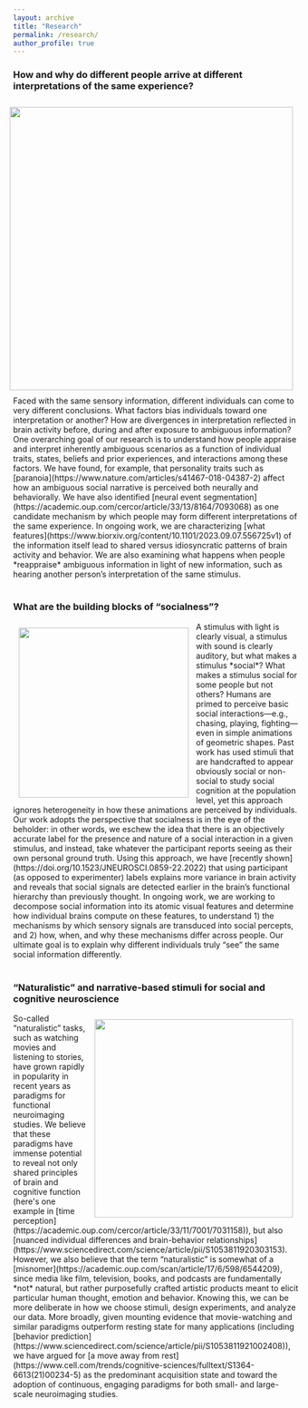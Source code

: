 ```yaml
---
layout: archive
title: "Research"
permalink: /research/
author_profile: true
---
```

  
### How and why do different people arrive at different interpretations of the same experience?
<img align="right" src="https://thefinnlab.github.io/images/eventseg_fig.jpg" width="500 px" style="padding: 10px">
Faced with the same sensory information, different individuals can come to very different conclusions. What factors bias individuals toward one interpretation or another? How are divergences in interpretation reflected in brain activity before, during and after exposure to ambiguous information? One overarching goal of our research is to understand how people appraise and interpret inherently ambiguous scenarios as a function of individual traits, states, beliefs and prior experiences, and interactions among these factors. We have found, for example, that personality traits such as [paranoia](https://www.nature.com/articles/s41467-018-04387-2) affect how an ambiguous social narrative is perceived both neurally and behaviorally. We have also identified [neural event segmentation](https://academic.oup.com/cercor/article/33/13/8164/7093068) as one candidate mechanism by which people may form different interpretations of the same experience. In ongoing work, we are characterizing [what features](https://www.biorxiv.org/content/10.1101/2023.09.07.556725v1) of the information itself lead to shared versus idiosyncratic patterns of brain activity and behavior. We are also examining what happens when people *reappraise* ambiguous information in light of new information, such as hearing another person’s interpretation of the same stimulus.
<br>
<br>

### What are the building blocks of “socialness”?
<img align="left" src="https://thefinnlab.github.io/images/VarrierFinn_AICfig.jpg" width="300 px" style="padding: 10px">
A stimulus with light is clearly visual, a stimulus with sound is clearly auditory, but what makes a stimulus *social*? What makes a stimulus social for some people but not others? Humans are primed to perceive basic social interactions—e.g., chasing, playing, fighting—even in simple animations of geometric shapes. Past work has used stimuli that are handcrafted to appear obviously social or non-social to study social cognition at the population level, yet this approach ignores heterogeneity in how these animations are perceived by individuals. Our work adopts the perspective that socialness is in the eye of the beholder: in other words, we eschew the idea that there is an objectively accurate label for the presence and nature of a social interaction in a given stimulus, and instead, take whatever the participant reports seeing as their own personal ground truth. Using this approach, we have [recently shown](https://doi.org/10.1523/JNEUROSCI.0859-22.2022) that using participant (as opposed to experimenter) labels explains more variance in brain activity and reveals that social signals are detected earlier in the brain’s functional hierarchy than previously thought. In ongoing work, we are working to decompose social information into its atomic visual features and determine how individual brains compute on these features, to understand 1) the mechanisms by which sensory signals are transduced into social percepts, and 2) how, when, and why these mechanisms differ across people. Our ultimate goal is to explain why different individuals truly “see” the same social information differently. 
<br>
<br>

### “Naturalistic” and narrative-based stimuli for social and cognitive neuroscience
<img align="right" src="https://thefinnlab.github.io/images/NN-AnnaK_fig.jpg" width="350 px" style="padding: 10px">
So-called “naturalistic” tasks, such as watching movies and listening to stories, have grown rapidly in popularity in recent years as paradigms for functional neuroimaging studies. We believe that these paradigms have immense potential to reveal not only shared principles of brain and cognitive function (here's one example in [time perception](https://academic.oup.com/cercor/article/33/11/7001/7031158)), but also [nuanced individual differences and brain-behavior relationships](https://www.sciencedirect.com/science/article/pii/S1053811920303153). However, we also believe that the term “naturalistic” is somewhat of a [misnomer](https://academic.oup.com/scan/article/17/6/598/6544209), since media like film, television, books, and podcasts are fundamentally *not* natural, but rather purposefully crafted artistic products meant to elicit particular human thought, emotion and behavior. Knowing this, we can be more deliberate in how we choose stimuli, design experiments, and analyze our data. More broadly, given mounting evidence that movie-watching and similar paradigms outperform resting state for many applications (including [behavior prediction](https://www.sciencedirect.com/science/article/pii/S1053811921002408)), we have argued for [a move away from rest](https://www.cell.com/trends/cognitive-sciences/fulltext/S1364-6613(21)00234-5) as the predominant acquisition state and toward the adoption of continuous, engaging paradigms for both small- and large-scale neuroimaging studies.
